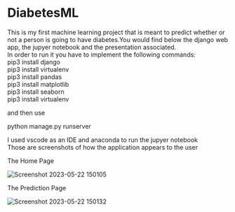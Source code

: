 # DiabetesML
This is my first machine learning project that is meant to predict whether or not a person is going to have diabetes.You would find below the django web app, the jupyer notebook and the presentation associated. <br/>
In order to run it you have to implement the following commands: <br/>
pip3 install django <br/>
pip3 install virtualenv <br/>
pip3 install pandas <br/>
pip3 install matplotlib <br/>
pip3 install seaborn <br/>
pip3 install virtualenv <br/>

and then use <br/>

python manage.py runserver

I used vscode as an IDE and anaconda to run the jupyer notebook <br/>
Those are screenshots of how the application appears to the user

The Home Page

![Screenshot 2023-05-22 150105](https://github.com/lina2761991/DiabetesML/assets/32225041/aabe5005-6e37-42cb-9ed6-ad61f1e09a99)



The Prediction Page

![Screenshot 2023-05-22 150132](https://github.com/lina2761991/DiabetesML/assets/32225041/cf5dfc9d-8367-4b5d-a741-aeb581f0ec71)





